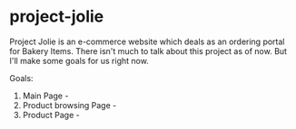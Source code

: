 # project-jolie

Project Jolie is an e-commerce website which deals as an ordering portal for Bakery Items. 
There isn't much to talk about this project as of now. But I'll make some goals for us right now.

Goals:
1) Main Page - 
2) Product browsing Page - 
3) Product Page - 

